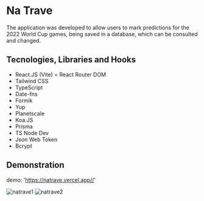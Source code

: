 # Na Trave

The application was developed to allow users to mark predictions for the 2022 World Cup games, being saved in a database, which can be consulted and changed.

## Tecnologies, Libraries and Hooks

- React.JS (Vite)
= React Router DOM
- Tailwind CSS
- TypeScript
- Date-fns
- Formik
- Yup
- Planetscale
- Koa.JS
- Prisma
- TS Node Dev
- Json Web Token
- Bcrypt

## Demonstration

demo: 'https://natrave.vercel.app//'

![natrave1](https://user-images.githubusercontent.com/82839108/196567092-98d821e3-d8b2-4226-8177-18d74a50f36e.PNG)
![natrave2](https://user-images.githubusercontent.com/82839108/196567090-e553ff0a-a864-4258-a9dc-ef8489ed98f2.PNG)

